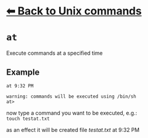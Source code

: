 # [⬅ Back	to Unix commands](unix.md)
# `at`
Execute commands at a specified time

## Example
`at 9:32 PM`
```
warning: commands will be executed using /bin/sh
at>
```

now type a command you want to be executed, e.g.:\
`touch testat.txt`

as an effect it will be created file _testat.txt_ at 9:32 PM
